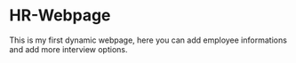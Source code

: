 # HR-Webpage

This is my first dynamic webpage, here you can add employee informations and add more interview options.
